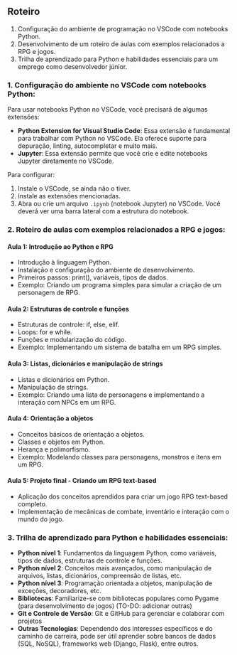 Roteiro
---

1. Configuração do ambiente de programação no VSCode com notebooks Python.
2. Desenvolvimento de um roteiro de aulas com exemplos relacionados a RPG e jogos.
3. Trilha de aprendizado para Python e habilidades essenciais para um emprego como desenvolvedor júnior.

### 1. Configuração do ambiente no VSCode com notebooks Python:

Para usar notebooks Python no VSCode, você precisará de algumas extensões:

- **Python Extension for Visual Studio Code**: Essa extensão é fundamental para trabalhar com Python no VSCode. Ela oferece suporte para depuração, linting, autocompletar e muito mais.
- **Jupyter**: Essa extensão permite que você crie e edite notebooks Jupyter diretamente no VSCode.

Para configurar:

1. Instale o VSCode, se ainda não o tiver.
2. Instale as extensões mencionadas.
3. Abra ou crie um arquivo `.ipynb` (notebook Jupyter) no VSCode. Você deverá ver uma barra lateral com a estrutura do notebook.

### 2. Roteiro de aulas com exemplos relacionados a RPG e jogos:

#### Aula 1: Introdução ao Python e RPG
- Introdução à linguagem Python.
- Instalação e configuração do ambiente de desenvolvimento.
- Primeiros passos: print(), variáveis, tipos de dados.
- Exemplo: Criando um programa simples para simular a criação de um personagem de RPG.

#### Aula 2: Estruturas de controle e funções
- Estruturas de controle: if, else, elif.
- Loops: for e while.
- Funções e modularização do código.
- Exemplo: Implementando um sistema de batalha em um RPG simples.

#### Aula 3: Listas, dicionários e manipulação de strings
- Listas e dicionários em Python.
- Manipulação de strings.
- Exemplo: Criando uma lista de personagens e implementando a interação com NPCs em um RPG.

#### Aula 4: Orientação a objetos
- Conceitos básicos de orientação a objetos.
- Classes e objetos em Python.
- Herança e polimorfismo.
- Exemplo: Modelando classes para personagens, monstros e itens em um RPG.

#### Aula 5: Projeto final - Criando um RPG text-based
- Aplicação dos conceitos aprendidos para criar um jogo RPG text-based completo.
- Implementação de mecânicas de combate, inventário e interação com o mundo do jogo.

### 3. Trilha de aprendizado para Python e habilidades essenciais:

- **Python nível 1**: Fundamentos da linguagem Python, como variáveis, tipos de dados, estruturas de controle e funções.
- **Python nível 2**: Conceitos mais avançados, como manipulação de arquivos, listas, dicionários, compreensão de listas, etc.
- **Python nível 3**: Programação orientada a objetos, manipulação de exceções, decoradores, etc.
- **Bibliotecas**: Familiarize-se com bibliotecas populares como Pygame (para desenvolvimento de jogos) (TO-DO: adicionar outras)
- **Git e Controle de Versão**: Git e GitHub para gerenciar e colaborar com projetos
- **Outras Tecnologias**: Dependendo dos interesses específicos e do caminho de carreira, pode ser útil aprender sobre bancos de dados (SQL, NoSQL), frameworks web (Django, Flask), entre outros.